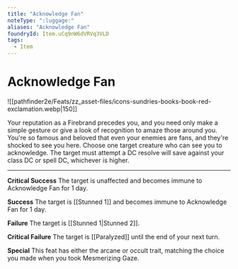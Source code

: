 ```yaml
---
title: "Acknowledge Fan"
noteType: ":luggage:"
aliases: "Acknowledge Fan"
foundryId: Item.uCq9nW6dVRVq3VLD
tags:
  - Item
---
```


# Acknowledge Fan
![[pathfinder2e/Feats/zz_asset-files/icons-sundries-books-book-red-exclamation.webp|150]]

Your reputation as a Firebrand precedes you, and you need only make a simple gesture or give a look of recognition to amaze those around you. You're so famous and beloved that even your enemies are fans, and they're shocked to see you here. Choose one target creature who can see you to acknowledge. The target must attempt a DC resolve will save against your class DC or spell DC, whichever is higher.

* * *

**Critical Success** The target is unaffected and becomes immune to Acknowledge Fan for 1 day.

**Success** The target is [[Stunned 1]] and becomes immune to Acknowledge Fan for 1 day.

**Failure** The target is [[Stunned 1|Stunned 2]].

**Critical Failure** The target is [[Paralyzed]] until the end of your next turn.

**Special** This feat has either the arcane or occult trait, matching the choice you made when you took Mesmerizing Gaze.
